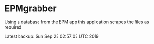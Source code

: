 # EPMgrabber
Using a database from the EPM app this application scrapes the files as required


Latest backup: Sun Sep 22 02:57:02 UTC 2019
